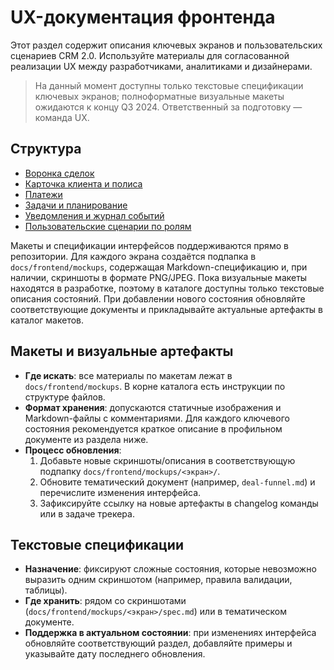 # UX-документация фронтенда

Этот раздел содержит описания ключевых экранов и пользовательских сценариев CRM 2.0. Используйте материалы для согласованной реализации UX между разработчиками, аналитиками и дизайнерами.

> На данный момент доступны только текстовые спецификации ключевых экранов; полноформатные визуальные макеты ожидаются к концу Q3 2024. Ответственный за подготовку — команда UX.

## Структура
- [Воронка сделок](deal-funnel.md)
- [Карточка клиента и полиса](client-policy-card.md)
- [Платежи](payments.md)
- [Задачи и планирование](tasks.md)
- [Уведомления и журнал событий](notifications.md)
- [Пользовательские сценарии по ролям](user-scenarios.md)

Макеты и спецификации интерфейсов поддерживаются прямо в репозитории. Для каждого экрана создаётся подпапка в `docs/frontend/mockups`, содержащая Markdown-спецификацию и, при наличии, скриншоты в формате PNG/JPEG. Пока визуальные макеты находятся в разработке, поэтому в каталоге доступны только текстовые описания состояний. При добавлении нового состояния обновляйте соответствующие документы и прикладывайте актуальные артефакты в каталог макетов.

## Макеты и визуальные артефакты
- **Где искать**: все материалы по макетам лежат в `docs/frontend/mockups`. В корне каталога есть инструкции по структуре файлов.
- **Формат хранения**: допускаются статичные изображения и Markdown-файлы с комментариями. Для каждого ключевого состояния рекомендуется краткое описание в профильном документе из раздела ниже.
- **Процесс обновления**:
  1. Добавьте новые скриншоты/описания в соответствующую подпапку `docs/frontend/mockups/<экран>/`.
  2. Обновите тематический документ (например, `deal-funnel.md`) и перечислите изменения интерфейса.
  3. Зафиксируйте ссылку на новые артефакты в changelog команды или в задаче трекера.

## Текстовые спецификации
- **Назначение**: фиксируют сложные состояния, которые невозможно выразить одним скриншотом (например, правила валидации, таблицы).
- **Где хранить**: рядом со скриншотами (`docs/frontend/mockups/<экран>/spec.md`) или в тематическом документе.
- **Поддержка в актуальном состоянии**: при изменениях интерфейса обновляйте соответствующий раздел, добавляйте примеры и указывайте дату последнего обновления.
